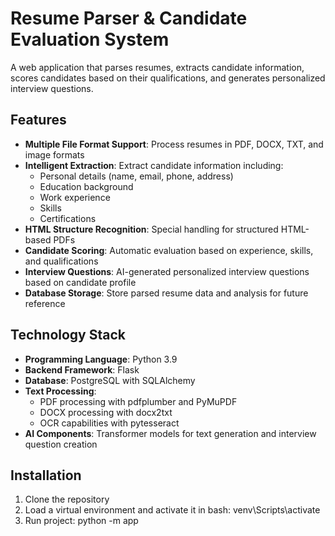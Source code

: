 # Resume Parser & Candidate Evaluation System

A web application that parses resumes, extracts candidate information, scores candidates based on their qualifications, and generates personalized interview questions.

## Features

- **Multiple File Format Support**: Process resumes in PDF, DOCX, TXT, and image formats
- **Intelligent Extraction**: Extract candidate information including:
  - Personal details (name, email, phone, address)
  - Education background
  - Work experience
  - Skills
  - Certifications
- **HTML Structure Recognition**: Special handling for structured HTML-based PDFs
- **Candidate Scoring**: Automatic evaluation based on experience, skills, and qualifications
- **Interview Questions**: AI-generated personalized interview questions based on candidate profile
- **Database Storage**: Store parsed resume data and analysis for future reference

## Technology Stack

- **Programming Language**: Python 3.9
- **Backend Framework**: Flask
- **Database**: PostgreSQL with SQLAlchemy
- **Text Processing**: 
  - PDF processing with pdfplumber and PyMuPDF
  - DOCX processing with docx2txt
  - OCR capabilities with pytesseract
- **AI Components**: Transformer models for text generation and interview question creation

## Installation

1. Clone the repository
2. Load a virtual environment and activate it in bash: venv\Scripts\activate
3. Run project: python -m app